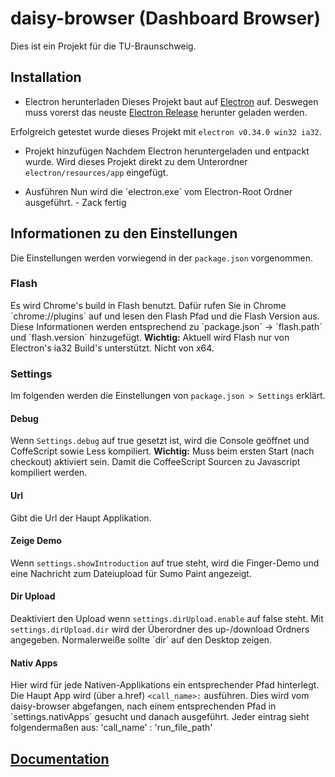 # daisy-browser (Dashboard Browser)
Dies ist ein Projekt für die TU-Braunschweig.

## Installation
* Electron herunterladen
Dieses Projekt baut auf [Electron](http://electron.atom.io) auf.
Deswegen muss vorerst das neuste [Electron Release](https://github.com/atom/electron/releases) herunter geladen werden.

Erfolgreich getestet wurde dieses Projekt mit `electron v0.34.0 win32 ia32`.

* Projekt hinzufügen
Nachdem Electron heruntergeladen und entpackt wurde. Wird dieses Projekt direkt zu dem Unterordner `electron/resources/app` eingefügt.

* Ausführen
Nun wird die ´electron.exe´ vom Electron-Root Ordner ausgeführt. - Zack fertig


## Informationen zu den Einstellungen
Die Einstellungen werden vorwiegend in der `package.json` vorgenommen.

### Flash
Es wird Chrome's build in Flash benutzt. Dafür rufen Sie in Chrome ´chrome://plugins´ auf und lesen den Flash Pfad und die Flash Version aus.
Diese Informationen werden entsprechend zu ´package.json´ -> ´flash.path´ und ´flash.version´ hinzugefügt.
**Wichtig:** Aktuell wird Flash nur von Electron's ia32 Build's unterstützt. Nicht von x64.

### Settings
Im folgenden werden die Einstellungen von `package.json > Settings` erklärt.
#### Debug
Wenn `Settings.debug` auf true gesetzt ist, wird die Console geöffnet und CoffeScript sowie Less kompiliert.
**Wichtig:** Muss beim ersten Start (nach checkout) aktiviert sein. Damit die CoffeeScript Sourcen zu Javascript kompiliert werden.
#### Url
Gibt die Url der Haupt Applikation.
#### Zeige Demo
Wenn `settings.showIntroduction` auf true steht, wird die Finger-Demo und eine Nachricht zum Dateiupload für Sumo Paint angezeigt.
#### Dir Upload
Deaktiviert den Upload wenn `settings.dirUpload.enable` auf false steht.
Mit `settings.dirUpload.dir` wird der Überordner des up-/download Ordners angegeben. Normalerweiße sollte ´dir´ auf den Desktop zeigen.
#### Nativ Apps
Hier wird für jede Nativen-Applikations ein entsprechender Pfad hinterlegt. Die Haupt App wird (über a.href) `<call_name>:` ausführen.
Dies wird vom daisy-browser abgefangen, nach einem entsprechenden Pfad in ´settings.nativApps´ gesucht und danach ausgeführt.
Jeder eintrag sieht folgendermaßen aus: 'call_name' : 'run_file_path'

## [Documentation](http://rawgit.com/mulian/daisy-browser/master/docs/main.html)
